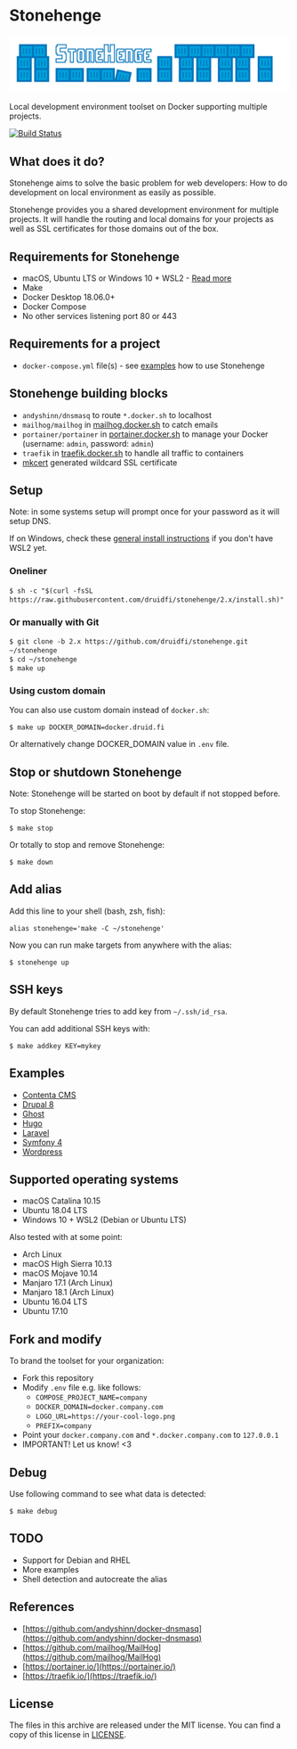 # Stonehenge

![Stonehenge logo](logos/stonehenge_logo_wide.svg)

Local development environment toolset on Docker supporting multiple projects.

[![Build Status](https://travis-ci.org/druidfi/stonehenge.svg?branch=2.x)](https://travis-ci.org/druidfi/stonehenge)

## What does it do?

Stonehenge aims to solve the basic problem for web developers: How to do development on local environment as easily as
possible.

Stonehenge provides you a shared development environment for multiple projects. It will handle the routing and local
domains for your projects as well as SSL certificates for those domains out of the box.

## Requirements for Stonehenge

- macOS, Ubuntu LTS or Windows 10 + WSL2 - [Read more](#supported-operating-systems)
- Make
- Docker Desktop 18.06.0+
- Docker Compose
- No other services listening port 80 or 443

## Requirements for a project

- `docker-compose.yml` file(s) - see [examples](#examples) how to use Stonehenge

## Stonehenge building blocks

- `andyshinn/dnsmasq` to route `*.docker.sh` to localhost
- `mailhog/mailhog` in [mailhog.docker.sh](https://mailhog.docker.sh) to catch emails
- `portainer/portainer` in [portainer.docker.sh](https://portainer.docker.sh) to manage your Docker (username: `admin`, password: `admin`)
- `traefik` in [traefik.docker.sh](https://traefik.docker.sh) to handle all traffic to containers
- [mkcert](https://github.com/FiloSottile/mkcert) generated wildcard SSL certificate

## Setup

Note: in some systems setup will prompt once for your password as it will setup DNS.

If on Windows, check these [general install instructions](WSL2.md) if you don't have WSL2 yet.

### Oneliner

```
$ sh -c "$(curl -fsSL https://raw.githubusercontent.com/druidfi/stonehenge/2.x/install.sh)"
```

### Or manually with Git

```
$ git clone -b 2.x https://github.com/druidfi/stonehenge.git ~/stonehenge
$ cd ~/stonehenge
$ make up
```

### Using custom domain

You can also use custom domain instead of `docker.sh`:

```
$ make up DOCKER_DOMAIN=docker.druid.fi
```

Or alternatively change DOCKER_DOMAIN value in `.env` file.

## Stop or shutdown Stonehenge

Note: Stonehenge will be started on boot by default if not stopped before.

To stop Stonehenge:

```
$ make stop
```

Or totally to stop and remove Stonehenge:

```
$ make down
```

## Add alias

Add this line to your shell (bash, zsh, fish):

```
alias stonehenge='make -C ~/stonehenge'
```

Now you can run make targets from anywhere with the alias:

```
$ stonehenge up
```

## SSH keys

By default Stonehenge tries to add key from `~/.ssh/id_rsa`.

You can add additional SSH keys with:

```
$ make addkey KEY=mykey
```

## Examples

- [Contenta CMS](examples/contentacms)
- [Drupal 8](examples/drupal8)
- [Ghost](examples/ghost)
- [Hugo](examples/hugo)
- [Laravel](examples/laravel)
- [Symfony 4](examples/symfony)
- [Wordpress](examples/wordpress)

## Supported operating systems

- macOS Catalina 10.15
- Ubuntu 18.04 LTS
- Windows 10 + WSL2 (Debian or Ubuntu LTS)

Also tested with at some point:

- Arch Linux
- macOS High Sierra 10.13
- macOS Mojave 10.14
- Manjaro 17.1 (Arch Linux)
- Manjaro 18.1 (Arch Linux)
- Ubuntu 16.04 LTS
- Ubuntu 17.10

## Fork and modify

To brand the toolset for your organization:

- Fork this repository
- Modify `.env` file e.g. like follows:
  - `COMPOSE_PROJECT_NAME=company`
  - `DOCKER_DOMAIN=docker.company.com`
  - `LOGO_URL=https://your-cool-logo.png`
  - `PREFIX=company`
- Point your `docker.company.com` and `*.docker.company.com` to `127.0.0.1`
- IMPORTANT! Let us know! <3

## Debug

Use following command to see what data is detected:

```
$ make debug
```

## TODO

- Support for Debian and RHEL
- More examples
- Shell detection and autocreate the alias

## References

- [https://github.com/andyshinn/docker-dnsmasq](https://github.com/andyshinn/docker-dnsmasq)
- [https://github.com/mailhog/MailHog](https://github.com/mailhog/MailHog)
- [https://portainer.io/](https://portainer.io/)
- [https://traefik.io/](https://traefik.io/)

## License

The files in this archive are released under the MIT license. You can find a copy of this license in [LICENSE](LICENSE).
